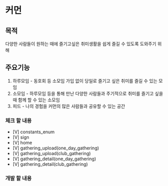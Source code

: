 # 커먼

## 목적
다양한 사람들이 원하는 때에 즐기고싶은 취미생활을 쉽게 즐길 수 있도록 도와주기 위해

## 주요기능
1. 하루모임 - 동호회 등 소모임 가입 없이 당일로 즐기고 싶은 취미를 즐길 수 있는 모임
2. 소모임 - 하루모임 등을 통해 만난 다양한 사람들과 주기적으로 취미를 즐기고 싶을 때 함께 할 수 있는 소모임
3. 피드 - 나의 경험을 커먼의 많은 사람들과 공유할 수 있는 공간

### 체크 할 내용
- [V] constants_enum
- [V] sign
- [V] home
- [V] gathering_upload(one_day_gathering)
- [V] gathering_upload(club_gathering)
- [V] gathering_detail(one_day_gathering)
- [V] gathering_detail(club_gathering)

### 개발 할 내용